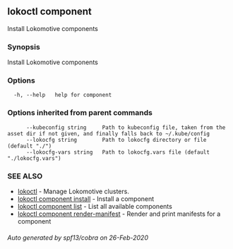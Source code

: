 ## lokoctl component

Install Lokomotive components

### Synopsis

Install Lokomotive components

### Options

```
  -h, --help   help for component
```

### Options inherited from parent commands

```
      --kubeconfig string     Path to kubeconfig file, taken from the asset dir if not given, and finally falls back to ~/.kube/config
      --lokocfg string        Path to lokocfg directory or file (default "./")
      --lokocfg-vars string   Path to lokocfg.vars file (default "./lokocfg.vars")
```

### SEE ALSO

* [lokoctl](lokoctl.md)	 - Manage Lokomotive clusters.
* [lokoctl component install](lokoctl_component_install.md)	 - Install a component
* [lokoctl component list](lokoctl_component_list.md)	 - List all available components
* [lokoctl component render-manifest](lokoctl_component_render-manifest.md)	 - Render and print manifests for a component

###### Auto generated by spf13/cobra on 26-Feb-2020
